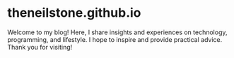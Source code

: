 # theneilstone.github.io

Welcome to my blog! Here, I share insights and experiences on technology, programming, and lifestyle. I hope to inspire and provide practical advice. Thank you for visiting!
